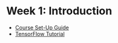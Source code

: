 # Week 1: Introduction

- [Course Set-Up Guide](Course%20Set-Up.ipynb)
- [TensorFlow Tutorial](TensorFlow%20Tutorial.ipynb)
